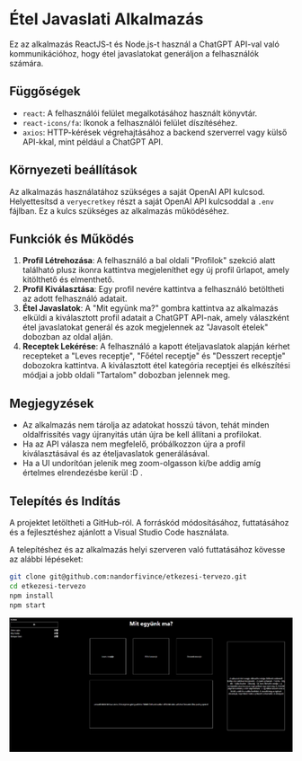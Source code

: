 # Étel Javaslati Alkalmazás

Ez az alkalmazás ReactJS-t és Node.js-t használ a ChatGPT API-val való kommunikációhoz, hogy étel javaslatokat generáljon a felhasználók számára.

## Függőségek

- `react`: A felhasználói felület megalkotásához használt könyvtár.
- `react-icons/fa`: Ikonok a felhasználói felület díszítéséhez.
- `axios`: HTTP-kérések végrehajtásához a backend szerverrel vagy külső API-kkal, mint például a ChatGPT API.

## Környezeti beállítások

Az alkalmazás használatához szükséges a saját OpenAI API kulcsod.
Helyettesítsd a `veryecretkey` részt a saját OpenAI API kulcsoddal a `.env` fájlban. 
Ez a kulcs szükséges az alkalmazás működéséhez.

## Funkciók és Működés

1. **Profil Létrehozása**: A felhasználó a bal oldali "Profilok" szekció alatt található plusz ikonra kattintva megjeleníthet egy új profil űrlapot, amely kitölthető és elmenthető.
2. **Profil Kiválasztása**: Egy profil nevére kattintva a felhasználó betöltheti az adott felhasználó adatait.
3. **Étel Javaslatok**: A "Mit együnk ma?" gombra kattintva az alkalmazás elküldi a kiválasztott profil adatait a ChatGPT API-nak, amely válaszként étel javaslatokat generál és azok megjelennek az "Javasolt ételek" dobozban az oldal alján.
4. **Receptek Lekérése**: A felhasználó a kapott ételjavaslatok alapján kérhet recepteket a "Leves receptje", "Főétel receptje" és "Desszert receptje" dobozokra kattintva. A kiválasztott étel kategória receptjei és elkészítési módjai a jobb oldali "Tartalom" dobozban jelennek meg.

## Megjegyzések

- Az alkalmazás nem tárolja az adatokat hosszú távon, tehát minden oldalfrissítés vagy újranyitás után újra be kell állítani a profilokat.
- Ha az API válasza nem megfelelő, próbálkozzon újra a profil kiválasztásával és az ételjavaslatok generálásával.
- Ha a UI undorítóan jelenik meg zoom-olgasson ki/be addig amíg értelmes elrendezésbe kerül :D .

## Telepítés és Indítás

A projektet letöltheti a GitHub-ról. A forráskód módosításához, futtatásához és a fejlesztéshez ajánlott a Visual Studio Code használata.

A telepítéshez és az alkalmazás helyi szerveren való futtatásához kövesse az alábbi lépéseket:

```bash
git clone git@github.com:nandorfivince/etkezesi-tervezo.git
cd etkezesi-tervezo
npm install
npm start
```

![Étel Javaslati Alkalmazás Képernyőképe](fokep.jpg)
